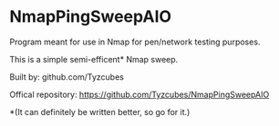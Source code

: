 # NmapPingSweepAIO

Program meant for use in Nmap for pen/network testing purposes.

This is a simple semi-efficent* Nmap sweep.

Built by: github.com/Tyzcubes

Offical repository: https://github.com/Tyzcubes/NmapPingSweepAIO

*(It can definitely be written better, so go for it.)

